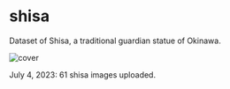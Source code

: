 # shisa

Dataset of Shisa, a traditional guardian statue of Okinawa.

![cover](https://github.com/n-koba0427/shisa/blob/master/images/cover.png, "cover")

July 4, 2023: 61 shisa images uploaded.
